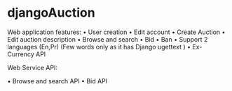 # djangoAuction
Web application features:
•	User creation
•	Edit account
•	Create Auction
•	Edit auction description
•	Browse and search
•	Bid 
•	Ban
•	Support 2 languages (En,Pr)  (Few words only as it has Django ugettext  )
•	Ex-Currency API

Web Service API:

•	Browse and search API
•	Bid API
